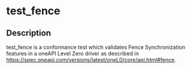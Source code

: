 # test_fence

## Description
test_fence is a conformance test which validates Fence Synchronization features in a oneAPI Level Zero driver as described in https://spec.oneapi.com/versions/latest/oneL0/core/api.html#fence.
